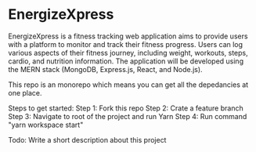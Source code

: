 # EnergizeXpress

EnergizeXpress is a fitness tracking web application aims to provide users with a platform to monitor and track their fitness progress. Users can log various aspects of their fitness journey, including weight, workouts, steps, cardio, and nutrition information. The application will be developed using the MERN stack (MongoDB, Express.js, React, and Node.js).

This repo is an monorepo which means you can get all the depedancies at one place.

Steps to get started:
Step 1: Fork this repo
Step 2: Crate a feature branch
Step 3: Navigate to root of the project and run Yarn
Step 4: Run command "yarn workspace start"

Todo: Write a short description about this project
